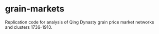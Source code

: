 # grain-markets
Replication code for analysis of Qing Dynasty grain price market networks and clusters 1736-1910.
